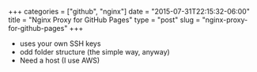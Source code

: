 +++
categories = ["github", "nginx"]
date = "2015-07-31T22:15:32-06:00"
title = "Nginx Proxy for GitHub Pages"
type = "post"
slug = "nginx-proxy-for-github-pages"
+++

- uses your own SSH keys
- odd folder structure (the simple way, anyway)
- Need a host (I use AWS)
